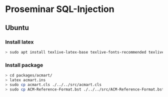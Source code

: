 # Proseminar SQL-Injection
## Ubuntu
### Install latex
```bash
> sudo apt install texlive-latex-base texlive-fonts-recommended texlive-fonts-extra texlive-latex-extra texlive-lang-german
```
### Install package
````bash
> cd packages/acmart/ 
> latex acmart.ins
> sudo cp acmart.cls ./../../src/acmart.cls
> sudo cp ACM-Reference-Format.bst ./../../src/ACM-Reference-Format.bst
````